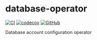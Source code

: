 # database-operator

[![CI](https://github.com/dosquad/database-operator/actions/workflows/ci.yml/badge.svg)](https://github.com/dosquad/database-operator/actions/workflows/ci.yml)
[![codecov](https://codecov.io/github/dosquad/database-operator/branch/main/graph/badge.svg?token=48QZ7PDBL5)](https://codecov.io/github/dosquad/database-operator)
[![GitHub](https://img.shields.io/github/license/dosquad/database-operator)](LICENSE)

Database account configuration operator
